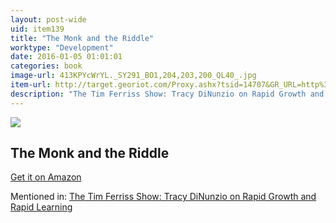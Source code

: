 ```yaml
---
layout: post-wide
uid: item139
title: "The Monk and the Riddle"
worktype: "Development"
date: 2016-01-05 01:01:01
categories: book
image-url: 413KPYcWrYL._SY291_BO1,204,203,200_QL40_.jpg
item-url: http://target.georiot.com/Proxy.ashx?tsid=14707&GR_URL=http%3A%2F%2Fwww.amazon.com%2FMonk-Riddle-Creating-Making-Living%2Fdp%2F1578516447%2F
description: "The Tim Ferriss Show: Tracy DiNunzio on Rapid Growth and Rapid Learning"
---
```

<a href="http://target.georiot.com/Proxy.ashx?tsid=14707&GR_URL=http%3A%2F%2Fwww.amazon.com%2FMonk-Riddle-Creating-Making-Living%2Fdp%2F1578516447%2F" target="blank"><img src="../../../../img/thumbs/413KPYcWrYL._SY291_BO1,204,203,200_QL40_.jpg" class="prod-img"></a>
<h2>The Monk and the Riddle</h2>
<p><a href="http://target.georiot.com/Proxy.ashx?tsid=14707&GR_URL=http%3A%2F%2Fwww.amazon.com%2FMonk-Riddle-Creating-Making-Living%2Fdp%2F1578516447%2F" target="blank">Get it on Amazon</a><p>
<p>Mentioned in: <a href="http://fourhourworkweek.com/2014/09/30/the-tim-ferriss-show-tracy-dinunzio-on-rapid-growth-and-rapid-learning/" target="blank">The Tim Ferriss Show: Tracy DiNunzio on Rapid Growth and Rapid Learning</a></p>
